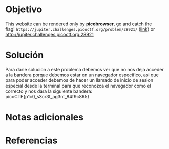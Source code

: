 # Objetivo
This website can be rendered only by **picobrowser**, go and catch the flag! `https://jupiter.challenges.picoctf.org/problem/28921/` ([link](https://jupiter.challenges.picoctf.org/problem/28921/)) or http://jupiter.challenges.picoctf.org:28921
# Solución 
Para darle solucion a este problema debemos ver que no nos deja acceder a la bandera porque debemos estar en un navegador especifico, asi que para poder acceder debemos de hacer un llamado de inicio de sesion especial desde la terminal para que reconozca el navegador como el correcto y nos dara la siguiente bandera:
picoCTF{p1c0_s3cr3t_ag3nt_84f9c865}

# Notas adicionales 

# Referencias
